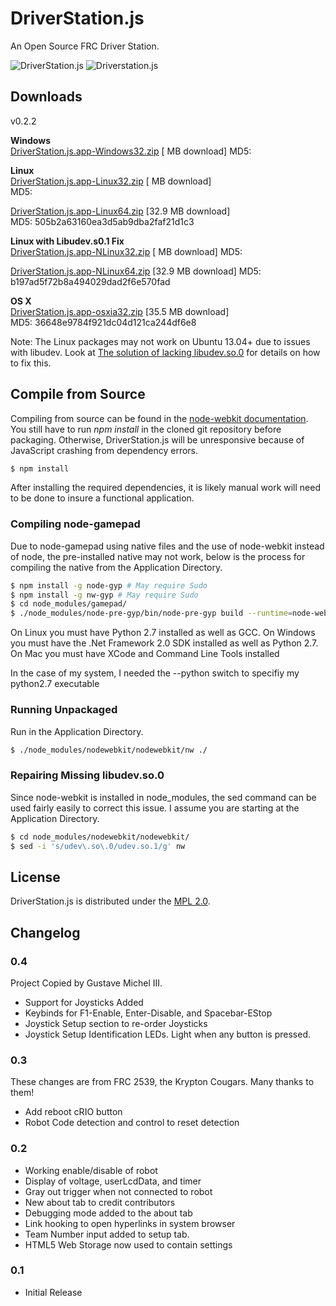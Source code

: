 # DriverStation.js

An Open Source FRC Driver Station.

![DriverStation.js](http://i.imgur.com/2KVvVkO.png)
![Driverstation.js](http://i.imgur.com/G8l5MR5.png)

## Downloads

v0.2.2

**Windows**  
[DriverStation.js.app-Windows32.zip](github.com/gixxy/DriverStation.js)  [ MB download] 
MD5: 

**Linux**  
[DriverStation.js.app-Linux32.zip](github.com/gixxy/DriverStation.js)  [ MB download]  
MD5: 

[DriverStation.js.app-Linux64.zip](http://gustavemichel.com/OSCPDSPackages/DriverStation.js.app-Linux64.zip) [32.9 MB download]  
MD5: 505b2a63160ea3d5ab9dba2faf21d1c3

**Linux with Libudev.s0.1 Fix**  
[DriverStation.js.app-NLinux32.zip](github.com/gixxy/DriverStation.js)  [ MB download]
MD5: 

[DriverStation.js.app-NLinux64.zip](http://gustavemichel.com/OSCPDSPackages/DriverStation.js.app-NLinux64.zip) [32.9 MB download]
MD5: b197ad5f72b8a494029dad2f6e570fad

**OS X**  
[DriverStation.js.app-osxia32.zip](http://gustavemichel/OSCPDSPackages/DriverStation.js.app-osxia32.zip) [35.5 MB download]  
MD5: 36648e9784f921dc04d121ca244df6e8


Note: The Linux packages may not work on Ubuntu 13.04+ due to issues with libudev.
Look at [The solution of lacking libudev.so.0](https://github.com/rogerwang/node-webkit/wiki/The-solution-of-lacking-libudev.so.0) for details on how to fix this.

## Compile from Source

Compiling from source can be found in the [node-webkit documentation](https://github.com/rogerwang/node-webkit/wiki/How-to-package-and-distribute-your-apps).
You still have to run *npm install* in the cloned git repository before
packaging. Otherwise, DriverStation.js will be unresponsive because of
JavaScript crashing from dependency errors.

``` bash
$ npm install
```

After installing the required dependencies, it is likely manual work will need to be done to insure a functional application.

### Compiling node-gamepad

Due to node-gamepad using native files and the use of node-webkit instead of node, the pre-installed native may not work, below is the process for compiling the native from the Application Directory.

``` bash
$ npm install -g node-gyp # May require Sudo
$ npm install -g nw-gyp # May require Sudo
$ cd node_modules/gamepad/
$ ./node_modules/node-pre-gyp/bin/node-pre-gyp build --runtime=node-webkit --target=0.8.6
```
On Linux you must have Python 2.7 installed as well as GCC.
On Windows you must have the .Net Framework 2.0 SDK installed as well as Python 2.7.
On Mac you must have XCode and Command Line Tools installed

In the case of my system, I needed the --python switch to specifiy my python2.7 executable

### Running Unpackaged

Run in the Application Directory.

``` bash
$ ./node_modules/nodewebkit/nodewebkit/nw ./
```

### Repairing Missing libudev.so.0

Since node-webkit is installed in node_modules, the sed command can be used fairly easily to correct this issue. I assume you are starting at the Application Directory.

``` bash
$ cd node_modules/nodewebkit/nodewebkit/
$ sed -i 's/udev\.so\.0/udev.so.1/g' nw
```

## License

DriverStation.js is distributed under the [MPL 2.0](http://www.mozilla.org/MPL/2.0/).

## Changelog

### 0.4
Project Copied by Gustave Michel III.
- Support for Joysticks Added
- Keybinds for F1-Enable, Enter-Disable, and Spacebar-EStop
- Joystick Setup section to re-order Joysticks
- Joystick Setup Identification LEDs. Light when any button is pressed.

### 0.3
These changes are from FRC 2539, the Krypton Cougars. Many thanks to them!
- Add reboot cRIO button
- Robot Code detection and control to reset detection

### 0.2
- Working enable/disable of robot
- Display of voltage, userLcdData, and timer
- Gray out trigger when not connected to robot
- New about tab to credit contributors
- Debugging mode added to the about tab
- Link hooking to open hyperlinks in system browser
- Team Number input added to setup tab.
- HTML5 Web Storage now used to contain settings

### 0.1
- Initial Release
